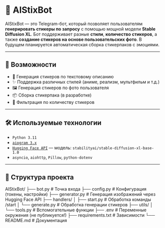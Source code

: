 # 🤖 AIStixBot

AIStixBot — это Telegram-бот, который позволяет пользователям **генерировать стикеры по запросу** с помощью мощной модели **Stable Diffusion XL**. Бот поддерживает разные **стили**, **количество стикеров**, а также **создание стикеров на основе пользовательских фото**. В будущем планируется автоматическая сборка стикерпаков с эмоциями.

---

## 🚀 Возможности

- 🎨 Генерация стикеров по текстовому описанию
- ✨ Поддержка различных стилей (аниме, реализм, мультфильм и т.д.)
- 🖼️ Генерация стикеров по фото пользователя
- 📦 Сборка стикерпака (в разработке)
- 🔎 Фильтрация по количеству стикеров

---

## 🛠️ Используемые технологии

- `Python 3.11`
- [`aiogram 3.x`](https://docs.aiogram.dev/)
- [`Hugging Face API`](https://huggingface.co/) — модель: `stabilityai/stable-diffusion-xl-base-1.0`
- `asyncio`, `aiohttp`, `Pillow`, `python-dotenv`

---

## 📁 Структура проекта

AIStixBot/
├── bot.py # Точка входа
├── config.py # Конфигурация (токены, настройки)
├── generator.py # Генерация изображений через Hugging Face API
├── handlers/
│ ├── start.py # Обработка команды /start
│ └── generate.py # Обработка генерации стикеров
├── utils/
│ └── tools.py # Вспомогательные функции
├── .env # Переменные окружения (не публикуется!)
├── requirements.txt # Зависимости
└── README.md # Документация